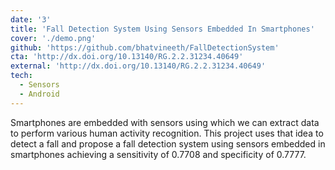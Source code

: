 ```yaml
---
date: '3'
title: 'Fall Detection System Using Sensors Embedded In Smartphones'
cover: './demo.png'
github: 'https://github.com/bhatvineeth/FallDetectionSystem'
cta: 'http://dx.doi.org/10.13140/RG.2.2.31234.40649'
external: 'http://dx.doi.org/10.13140/RG.2.2.31234.40649'
tech:
  - Sensors
  - Android
---
```


Smartphones are embedded with sensors using which we can extract data to perform various human activity recognition. This project uses that idea to detect a fall and propose a fall detection system using sensors embedded in smartphones achieving a sensitivity of 0.7708 and specificity of 0.7777.
